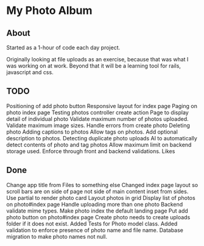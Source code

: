 # My Photo Album

## About

Started as a 1-hour of code each day project.

Originally looking at file uploads as an exercise, because that was what I was working on at work. Beyond that it will be a learning tool for rails, javascript and css.

## TODO

Positioning of add photo button
Responsive layout for index page
Paging on photo index page
Testing photos controller create action
Page to display detail of individual photo
Validate maximum number of photos uploaded.
Validate maximum image sizes.
Handle errors from create photo
Deleting photo
Adding captions to photos
Allow tags on photos.
Add optional description to photos.
Detecting duplicate photo uploads
AI to automatically detect contents of photo and tag photos
Allow maximum limit on backend storage used. Enforce through front and backend validations.
Likes

## Done

Change app title from Files to something else
Changed index page layout so scroll bars are on side of page not side of main content inset from sides.
Use partial to render photo card
Layout photos in grid
Display list of photos on photo#index page
Handle uploading more than one photo
Backend validate mime types.
Make photo index the default landing page
Put add photo button on photo#index page
Create photo needs to create uploads folder if it does not exist.
Added Tests for Photo model class.
Added validation to enforce presence of photo name and file name.
Database migration to make photo names not null.
